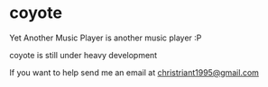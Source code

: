 coyote
====

Yet Another Music Player is another music player :P

coyote is still under heavy development

If you want to help send me an email
at christriant1995@gmail.com
